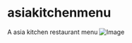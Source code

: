# asiakitchenmenu
A asia kitchen restaurant menu
![Image](https://github.com/ahm3tozenir/asiakitchenmenu/assets/101597537/b8c09475-1333-4cb5-879b-472d638f170c)
